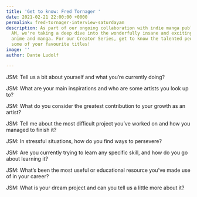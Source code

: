 ```yaml
---
title: 'Get to know: Fred Tornager '
date: 2021-02-21 22:00:00 +0000
permalink: fred-tornager-interview-saturdayam
description: As part of our ongoing collaboration with indie manga publisher Saturday
  AM, we're taking a deep dive into the wonderfully insane and exciting worlds of
  anime and manga. For our Creator Series, get to know the talented people behind
  some of your favourite titles!
image: ''
author: Dante Ludolf

---
```

JSM: Tell us a bit about yourself and what you’re currently doing?

JSM: What are your main inspirations and who are some artists you look up to?

JSM: What do you consider the greatest contribution to your growth as an artist?

JSM: Tell me about the most difficult project you’ve worked on and how you managed to finish it?

JSM: In stressful situations, how do you find ways to persevere?

JSM: Are you currently trying to learn any specific skill, and how do you go about learning it?

JSM: What’s been the most useful or educational resource you’ve made use of in your career?

JSM: What is your dream project and can you tell us a little more about it?